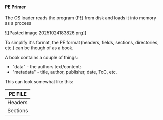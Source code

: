 
#### PE Primer

The OS loader reads the program (PE) from disk and loads it into memory as a process

![[Pasted image 20251024183826.png]]

To simplify it's format, the PE format (headers, fields, sections, directories, etc.) can be though of as a book.

A book contains a couple of things:
- "data" - the authors text/contents
- "metadata" - title, author, publisher, date, ToC, etc.

This can look somewhat like this:

| PE FILE  |
| -------- |
| Headers  |
| Sections |
